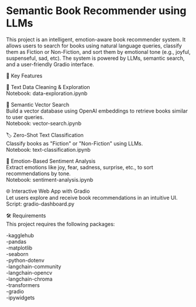 # Semantic Book Recommender using LLMs

This project is an intelligent, emotion-aware book recommender system. It allows users to search for books using natural language queries, classify them as Fiction or Non-Fiction, and sort them by emotional tone (e.g., joyful, suspenseful, sad, etc). The system is powered by LLMs, semantic search, and a user-friendly Gradio interface.

🔑 Key Features
<br>

🧹 Text Data Cleaning & Exploration
<br>
Notebook: data-exploration.ipynb

🧠 Semantic Vector Search
<br>
Build a vector database using OpenAI embeddings to retrieve books similar to user queries.
<br>
Notebook: vector-search.ipynb

🏷️ Zero-Shot Text Classification
<br>
Classify books as "Fiction" or "Non-Fiction" using LLMs.
<br>
Notebook: text-classification.ipynb

💬 Emotion-Based Sentiment Analysis
<br>
Extract emotions like joy, fear, sadness, surprise, etc., to sort recommendations by tone.
<br>
Notebook: sentiment-analysis.ipynb

🌐 Interactive Web App with Gradio
<br>
Let users explore and receive book recommendations in an intuitive UI.
<br>
Script: gradio-dashboard.py

🛠 Requirements
<br>
This project requires the following packages:
<br>

-kagglehub
<br>
-pandas
<br>
-matplotlib
<br>
-seaborn
<br>
-python-dotenv
<br>
-langchain-community
<br>
-langchain-opencv
<br>
-langchain-chroma
<br>
-transformers
<br>
-gradio
<br>
-ipywidgets
